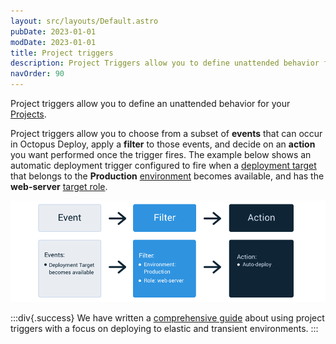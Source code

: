 ```yaml
---
layout: src/layouts/Default.astro
pubDate: 2023-01-01
modDate: 2023-01-01
title: Project triggers
description: Project Triggers allow you to define unattended behavior for your project such as automatically deploying a release to an environment.
navOrder: 90
---
```


Project triggers allow you to define an unattended behavior for your [Projects](/docs/projects).

Project triggers allow you to choose from a subset of **events** that can occur in Octopus Deploy, apply a **filter** to those events, and decide on an **action** you want performed once the trigger fires. The example below shows an automatic deployment trigger configured to fire when a [deployment target](/docs/infrastructure/) that belongs to the **Production** [environment](/docs/infrastructure/environments) becomes available, and has the **web-server** [target role](/docs/infrastructure/deployment-targets/#target-roles).

![](/docs/projects/project-triggers/images/octopus-triggers-diagram.png "width=500")

:::div{.success}
We have written a [comprehensive guide](/docs/deployments/patterns/elastic-and-transient-environments) about using project triggers with a focus on deploying to elastic and transient environments.
:::
